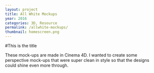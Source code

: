 ```yaml
---
layout: project
title: All White Mockups
year: 2016
categories: 3D, Resource
permalink: /allwhite-mockups/
thumbnail: homescreen.png
---
```


#This is the title

These mock-ups are made in Cinema 4D. I wanted to create some perspective mock-ups that were super clean in style so that the designs could shine even more through.
